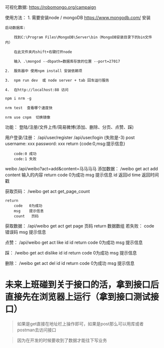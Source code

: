 ﻿
可视化数据:
	https://robomongo.org/campaign

使用方法：
	1.	需要安装node / mongoDB    https://www.mongodb.com/ 安装

	启动数据库:

		找到C:\Program Files\MongoDB\Server\bin（MongoDB安装目录下的bin文件内）
		
		在此文件夹内shift+右键打开node

		输入 .\mongod --dbpath=数据库存放的位置 --port=27017 
	
	2.	服务器中 使用npm install 安装依赖项

	3.	npm run dev  或 node server + tab 回车运行服务

	4.	在http://localhost:88 访问

	npm i nrm -g 

	nrm test  查看哪个速度快

	nrm use cnpm  切换镜像	


功能： 登陆/注册/文件上传/简易微博(添加、删除、分页、点赞、踩)


用户登录/注册： /api/user/register  /api/user/login (失败是-3)
	post  
		username: xxx
		password: xxx
	return
		{code:0,msg:提示信息}

		code:0 成功
		code:1 失败


weibo
/api/weibo?act=add&content=马马马马
添加数据：  /weibo
	get
		act		add
		content		输入的内容
	return
		code   0为成功
		msg	   提示信息
		id		返回id
		time	返回时间戳

获取页码：  /weibo
	get
		act		get_page_count
		
	return
		code   0为成功
		msg	   提示信息
		count	页码

获取数据：  /api/weibo
	get
		act		get
		page	页码
	return
		数据数组
		若失败：
			code   错误码
			msg	   提示信息
		

点赞：  /api/weibo
	get
		act		like
		id		id
	return
		code   0为成功
		msg	   提示信息

踩：  /weibo
	get
		act		dislike
		id		id
	return
		code   0为成功
		msg	   提示信息

删除：   /weibo
	get
		act		del
		id		id
	return
		code   0为成功
		msg	   提示信息


# 未来上班碰到关于接口的活，拿到接口后直接先在浏览器上运行（拿到接口测试接口）

> 如果是get直接在地址栏上操作即可，如果是post那么可以用库或者postman去访问接口

> 因为在开发的时候要收到了数据才能往下写业务

